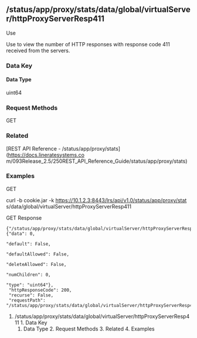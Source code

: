 ## /status/app/proxy/stats/data/global/virtualServer/httpProxyServerResp411

Use

Use to view the number of HTTP responses with response code 411 received from
the servers.

### Data Key

#### Data Type

uint64

### Request Methods

GET

### Related

[REST API Reference - /status/app/proxy/stats](https://docs.lineratesystems.co
m/093Release_2.5/250REST_API_Reference_Guide/status/app/proxy/stats)

### Examples

GET

curl -b cookie.jar -k https://10.1.2.3:8443/lrs/api/v1.0/status/app/proxy/stat
s/data/global/virtualServer/httpProxyServerResp411

GET Response

    
    {"/status/app/proxy/stats/data/global/virtualServer/httpProxyServerResp411": {"data": 0,
                                                                                "default": False,
                                                                                "defaultAllowed": False,
                                                                                "deleteAllowed": False,
                                                                                "numChildren": 0,
                                                                                "type": "uint64"},
     "httpResponseCode": 200,
     "recurse": False,
     "requestPath": "/status/app/proxy/stats/data/global/virtualServer/httpProxyServerResp411"}
    

  1. /status/app/proxy/stats/data/global/virtualServer/httpProxyServerResp411
    1. Data Key
      1. Data Type
    2. Request Methods
    3. Related
    4. Examples

